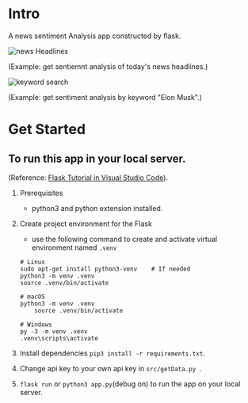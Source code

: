 # Intro 
A news sentiment Analysis app constructed by flask.

![news Headlines](https://user-images.githubusercontent.com/38517716/203431783-d9f79dba-9bd2-409a-92ba-b33a1971dc5f.png)

(Example: get sentiemnt analysis of today's news headlines.)

![keyword search](https://user-images.githubusercontent.com/38517716/203431844-73c1c25e-26d8-49a9-b07c-20be1d3ae9cc.png)

(Example: get sentiment analysis by keyword "Elon Musk".)

# Get Started

## To run this app in your local server.
(Reference: [Flask Tutorial in Visual Studio Code](https://code.visualstudio.com/docs/python/tutorial-flask)).

1. Prerequisites

   - python3 and python extension installed.

2. Create project environment for the Flask
    - use the following command to create and activate virtual environment named `.venv`
    ```
    # Linux
    sudo apt-get install python3-venv    # If needed
    python3 -m venv .venv
    source .venv/bin/activate

    # macOS
    python3 -m venv .venv
        source .venv/bin/activate

    # Windows
    py -3 -m venv .venv
    .venv\scripts\activate
    ```
3. Install dependencies `pip3 install -r requirements.txt`.
4. Change api key to your own api key in `src/getData.py `.
5. `flask run` or `python3 app.py`(debug on) to run the app on your local server.
